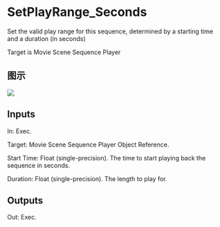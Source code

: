 # SetPlayRange_Seconds

Set the valid play range for this sequence, determined by a starting time and a duration (in seconds)

Target is Movie Scene Sequence Player

## 图示

![]($-20221218-20515781.png)

## Inputs

In: Exec.

Target: Movie Scene Sequence Player Object Reference.

Start Time: Float (single-precision). The time to start playing back the sequence in seconds.

Duration: Float (single-precision). The length to play for.  

## Outputs

Out: Exec.

